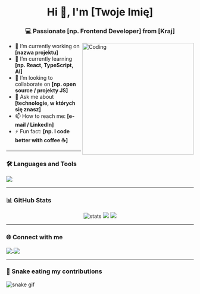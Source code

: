 <h1 align="center">Hi 👋, I'm [Twoje Imię]</h1>
<h3 align="center">💻 Passionate [np. Frontend Developer] from [Kraj]</h3>

<img align="right" alt="Coding" width="300" src="https://media.giphy.com/media/qgQUggAC3Pfv687qPC/giphy.gif" />

- 🔭 I’m currently working on **[nazwa projektu]**
- 🌱 I’m currently learning **[np. React, TypeScript, AI]**
- 👯 I’m looking to collaborate on **[np. open source / projekty JS]**
- 💬 Ask me about **[technologie, w których się znasz]**
- 📫 How to reach me: **[e-mail / LinkedIn]**
- ⚡ Fun fact: **[np. I code better with coffee ☕]**

---

### 🛠️ Languages and Tools

<p align="left">
  <img src="https://skillicons.dev/icons?i=js,ts,react,html,css,tailwind,python,nodejs,git,github,vscode" />
</p>

---

### 📊 GitHub Stats

<p align="center">
  <img src="https://github-readme-stats.vercel.app/api?username=TwojNick&show_icons=true&theme=radical" alt="stats" />
  <img src="https://github-readme-streak-stats.herokuapp.com?user=TwojNick&theme=radical&hide_border=false" />
  <img src="https://github-readme-stats.vercel.app/api/top-langs/?username=TwojNick&layout=compact&theme=radical" />
</p>

---

### 🌐 Connect with me

<p align="left">
  <a href="https://linkedin.com/in/twoj-link" target="blank">
    <img align="center" src="https://img.shields.io/badge/LinkedIn-blue?style=flat&logo=linkedin" />
  </a>
  <a href="mailto:twoj.email@gmail.com">
    <img align="center" src="https://img.shields.io/badge/Gmail-red?style=flat&logo=gmail" />
  </a>
</p>

---

### 🐍 Snake eating my contributions

![snake gif](https://github.com/TwojNick/TwojNick/blob/output/github-contribution-grid-snake.svg)
